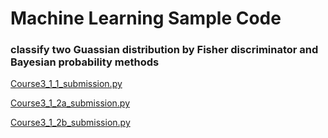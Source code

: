 # Machine Learning Sample Code



### classify two Guassian distribution by Fisher discriminator and Bayesian probability methods


  <a href="samplecode/Course3_1_1_submission.py" title="img1">
    Course3_1_1_submission.py
  </a>
  <p>
  <a href="samplecode/Course3_1_2a_submission.py" title="img2">
    Course3_1_2a_submission.py
  </a>
  <p>
  <a href="samplecode/Course3_1_2b_submission.py" title="img2">
    Course3_1_2b_submission.py
  </a>
  <p>
